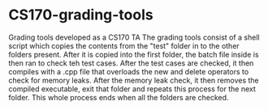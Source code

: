 # CS170-grading-tools
Grading tools developed as a CS170 TA
The grading tools consist of a shell script which copies the contents from the "test" folder in to the other folders present.
After it is copied into the first folder, the batch file inside is then ran to check teh test cases.
After the test cases are checked, it then compiles with a .cpp file that overloads the new and delete operators to check for memory leaks.
After the memory leak check, it then removes the compiled executable, exit that folder and repeats this process for the next folder.
This whole process ends when all the folders are checked.

